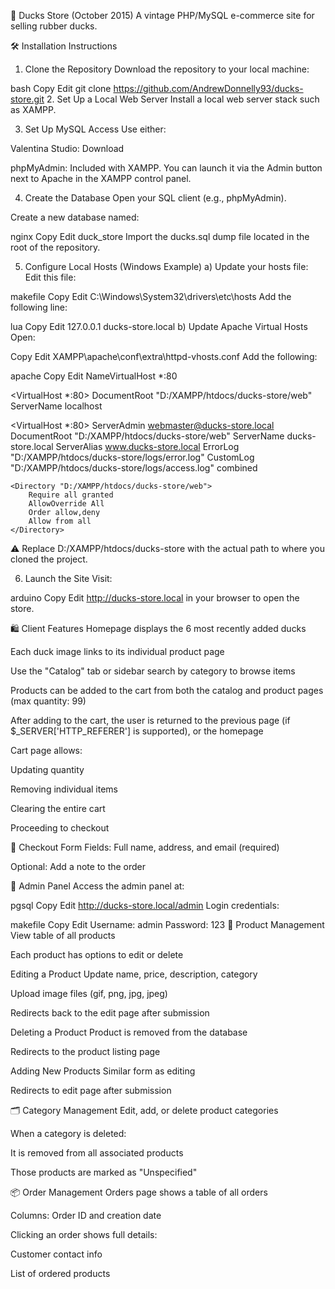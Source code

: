 🦆 Ducks Store (October 2015)
A vintage PHP/MySQL e-commerce site for selling rubber ducks.

🛠 Installation Instructions
1. Clone the Repository
Download the repository to your local machine:

bash
Copy
Edit
git clone https://github.com/AndrewDonnelly93/ducks-store.git
2. Set Up a Local Web Server
Install a local web server stack such as XAMPP.

3. Set Up MySQL Access
Use either:

Valentina Studio: Download

phpMyAdmin: Included with XAMPP. You can launch it via the Admin button next to Apache in the XAMPP control panel.

4. Create the Database
Open your SQL client (e.g., phpMyAdmin).

Create a new database named:

nginx
Copy
Edit
duck_store
Import the ducks.sql dump file located in the root of the repository.

5. Configure Local Hosts (Windows Example)
a) Update your hosts file:
Edit this file:

makefile
Copy
Edit
C:\Windows\System32\drivers\etc\hosts
Add the following line:

lua
Copy
Edit
127.0.0.1   ducks-store.local
b) Update Apache Virtual Hosts
Open:

Copy
Edit
XAMPP\apache\conf\extra\httpd-vhosts.conf
Add the following:

apache
Copy
Edit
NameVirtualHost *:80

<VirtualHost *:80>
    DocumentRoot "D:/XAMPP/htdocs/ducks-store/web"
    ServerName localhost
</VirtualHost>

<VirtualHost *:80>
    ServerAdmin webmaster@ducks-store.local
    DocumentRoot "D:/XAMPP/htdocs/ducks-store/web"
    ServerName ducks-store.local
    ServerAlias www.ducks-store.local
    ErrorLog "D:/XAMPP/htdocs/ducks-store/logs/error.log"
    CustomLog "D:/XAMPP/htdocs/ducks-store/logs/access.log" combined

    <Directory "D:/XAMPP/htdocs/ducks-store/web">
        Require all granted
        AllowOverride All
        Order allow,deny
        Allow from all
    </Directory>
</VirtualHost>
⚠️ Replace D:/XAMPP/htdocs/ducks-store with the actual path to where you cloned the project.

6. Launch the Site
Visit:

arduino
Copy
Edit
http://ducks-store.local
in your browser to open the store.

🛍 Client Features
Homepage displays the 6 most recently added ducks

Each duck image links to its individual product page

Use the "Catalog" tab or sidebar search by category to browse items

Products can be added to the cart from both the catalog and product pages (max quantity: 99)

After adding to the cart, the user is returned to the previous page (if $_SERVER['HTTP_REFERER'] is supported), or the homepage

Cart page allows:

Updating quantity

Removing individual items

Clearing the entire cart

Proceeding to checkout

🧾 Checkout Form
Fields: Full name, address, and email (required)

Optional: Add a note to the order

🔐 Admin Panel
Access the admin panel at:

pgsql
Copy
Edit
http://ducks-store.local/admin
Login credentials:

makefile
Copy
Edit
Username: admin
Password: 123
🧱 Product Management
View table of all products

Each product has options to edit or delete

Editing a Product
Update name, price, description, category

Upload image files (gif, png, jpg, jpeg)

Redirects back to the edit page after submission

Deleting a Product
Product is removed from the database

Redirects to the product listing page

Adding New Products
Similar form as editing

Redirects to edit page after submission

🗂 Category Management
Edit, add, or delete product categories

When a category is deleted:

It is removed from all associated products

Those products are marked as "Unspecified"

📦 Order Management
Orders page shows a table of all orders

Columns: Order ID and creation date

Clicking an order shows full details:

Customer contact info

List of ordered products

